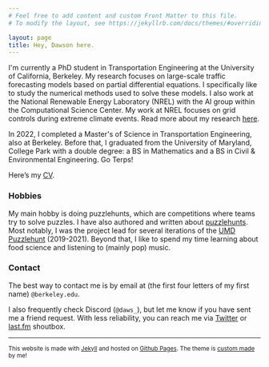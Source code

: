 ```yaml
---
# Feel free to add content and custom Front Matter to this file.
# To modify the layout, see https://jekyllrb.com/docs/themes/#overriding-theme-defaults

layout: page
title: Hey, Dawson here.
---
```

I'm currently a PhD student in Transportation Engineering at the University of California, Berkeley. My research focuses on large-scale traffic forecasting models based on partial differential equations. I specifically like to study the numerical methods used to solve these models. I also work at the National Renewable Energy Laboratory (NREL) with the AI group within the Computational Science Center. My work at NREL focuses on grid controls during extreme climate events. Read more about my research [here](/projects/).

In 2022, I completed a Master's of Science in Transportation Engineering, also at Berkeley. Before that, I graduated from the University of Maryland, College Park with a double degree: a BS in Mathematics and a BS in Civil & Environmental Engineering. Go Terps!

Here’s my [CV](assets/dawsonDo_CV_grad.pdf).

### Hobbies

My main hobby is doing puzzlehunts, which are competitions where teams try to solve puzzles. I have also authored and written about [puzzlehunts](/puzzles/). Most notably, I was the project lead for several iterations of the [UMD Puzzlehunt](https://2021.umdpuzzle.club/) (2019-2021). Beyond that, I like to spend my time learning about food science and listening to (mainly pop) music.

### Contact

The best way to contact me is by email at (the first four letters of my first name) `@berkeley.edu`.

I also frequently check Discord (`@daws_`), but let me know if you have sent me a friend request. With less reliability, you can reach me via [Twitter](https://twitter.com/umdpuzzle) or [last.fm](https://www.last.fm/user/dawsondo) shoutbox.

------

<sup>This website is made with [Jekyll](https://jekyllrb.com/) and hosted on [Github Pages](https://pages.github.com/). The theme is [custom made](/other/2024/05/26/site-theme.html) by me!</sup>
